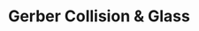 ---
title: "Gerber Collision & Glass"
url: /tallahassee/gerber-collision-und-glass-west-tennessee-street/
shop: Autowerkstatt
---
